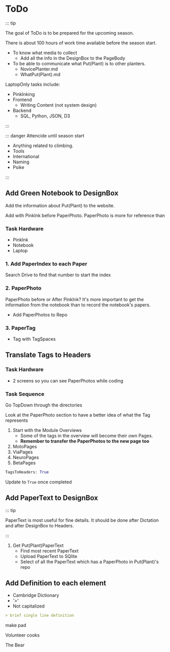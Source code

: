 # ToDo

::: tip

The goal of ToDo is to be prepared for the upcoming season.

There is about 100 hours of work time available before the season start.

- To know what media to collect
    - Add all the info in the DesignBox to the PageBody
- To be able to communicate what Put(Plant) is to other planters.
    - NovicePlanter.md
    - WhatPut(Plant).md

LaptopOnly tasks include:

- PinkInking
- Frontend
    - Writing Content (not system design)
- Backend
    - SQL, Python, JSON, D3

:::

::: danger <psike>Attencide</psike> until season start

- Anything related to climbing.
- Tools
- International
- Naming
- Psike

:::

## Add Green Notebook to DesignBox

Add the information about Put(Plant) to the website.

Add with PinkInk before PaperPhoto. PaperPhoto is more for reference than  

### Task Hardware

- PinkInk
- Notebook
- Laptop

### 1. Add PaperIndex to each Paper

Search Drive to find that number to start the index

### 2. PaperPhoto

PaperPhoto before or After PinkInk? It's more important to get the information from the notebook than to record the notebook's papers.

- Add PaperPhotos to Repo

### 3. PaperTag

- Tag with TagSpaces

## Translate Tags to Headers

### Task Hardware

- 2 screens so you can see PaperPhotos while coding

### Task Sequence

Go TopDown through the directories

Look at the PaperPhoto section to have a better idea of what the Tag represents

1. Start with the Module Overviews
    - Some of the tags in the overview will become their own Pages.
    - **Remember to transfer the PaperPhotos to the new page too**
2. MotoPages
3. ViaPages
4. NeuroPages
5. BetaPages

```py
TagsToHeaders: True
```

Update to `True` once completed

<!-- ## <s>Add Tags to each Page's Design Box</s>

1. Make dict `PageNamespace: [TagName]`
    - PagePathAndTags.json
2. Copy all Tags from PagePathAndTags.json to each Page
    - Make a script which puts all the tags into code boxes which can be copied
 -->

<!-- ## Add PaperPhoto to <dev>DesignBox</dev>

1. <s>Make dict `PageNamespace: [TagName]`</s>

2. <s> Make dict `PaperPhoto: [TagName]`</s>

3. <s>Make a dict `PageNamespace: [PaperPhoto]`</s> -->

## Add PaperText to <dev>DesignBox</dev>

::: tip

PaperText is most useful for fine details. It should be done after Dictation and after DesignBox to Headers.

:::

1. Get Put(Plant)PaperText
    - Find most recent PaperText
    - Upload PaperText to SQlite
    - Select of all the PaperText which has a PaperPhoto in Put(Plant)'s repo

## Add Definition to each element

- Cambridge Dictionary
- '>'
- Not capitalized

```md
> brief single line definition  
```

make pad

Volunteer cooks

The Bear
